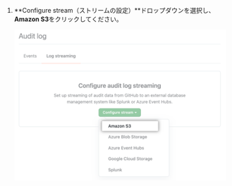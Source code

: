 1. **Configure stream（ストリームの設定）**ドロップダウンを選択し、**Amazon S3**をクリックしてください。

   ![ドロップダウンメニューからAmazon S3を選択](/assets/images/help/enterprises/audit-stream-choice-s3.png)